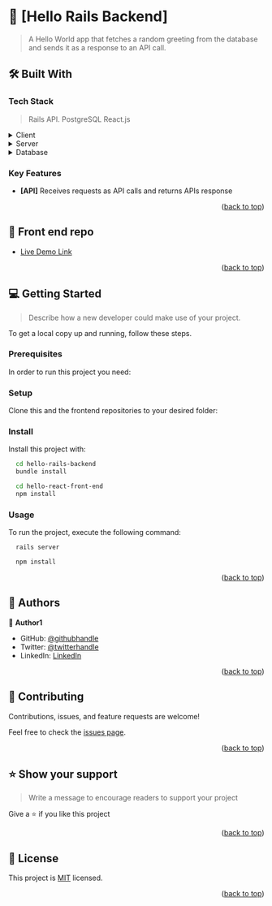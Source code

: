 # 📖 [Hello Rails Backend] <a name="about-project"></a>

> A Hello World app that fetches a random greeting from the database and sends it as
a response to an API call.

## 🛠 Built With <a name="built-with"></a>

### Tech Stack <a name="tech-stack"></a>

> Rails API.
> PostgreSQL
> React.js

<details>
  <summary>Client</summary>
  <ul>
    <li><a href="https://reactjs.org/">React.js</a></li>
  </ul>
</details>

<details>
  <summary>Server</summary>
  <ul>
    <li><a href="https://rails.com/">Ruby on Rails</a></li>
  </ul>
</details>

<details>
<summary>Database</summary>
  <ul>
    <li><a href="https://www.postgresql.org/">PostgreSQL</a></li>
  </ul>
</details>

<!-- Features -->

### Key Features <a name="key-features"></a>

- **[API]**
  Receives requests as API calls and returns APIs response

<p align="right">(<a href="#readme-top">back to top</a>)</p>

<!-- LIVE DEMO -->

## 🚀 Front end repo <a name="front-end"></a>

- [Live Demo Link](https://github.com/NduatiKagiri/hello-react-front-end)

<p align="right">(<a href="#readme-top">back to top</a>)</p>

<!-- GETTING STARTED -->

## 💻 Getting Started <a name="getting-started"></a>

> Describe how a new developer could make use of your project.

To get a local copy up and running, follow these steps.

### Prerequisites

In order to run this project you need:

### Setup

Clone this and the frontend repositories to your desired folder:

### Install

Install this project with:

```sh
  cd hello-rails-backend
  bundle install
```

```sh
  cd hello-react-front-end
  npm install
```

### Usage

To run the project, execute the following command:

```sh
  rails server
```

```sh
  npm install
```

<p align="right">(<a href="#readme-top">back to top</a>)</p>

<!-- AUTHORS -->

## 👥 Authors <a name="authors"></a>

👤 **Author1**

- GitHub: [@githubhandle](https://github.com/NduatiKagiri)
- Twitter: [@twitterhandle](https://twitter.com/NduatiKagiri)
- LinkedIn: [LinkedIn](https://linkedin.com/in/nduati-kagiri)

<p align="right">(<a href="#readme-top">back to top</a>)</p>

<!-- CONTRIBUTING -->

## 🤝 Contributing <a name="contributing"></a>

Contributions, issues, and feature requests are welcome!

Feel free to check the [issues page](../../issues/).

<p align="right">(<a href="#readme-top">back to top</a>)</p>

<!-- SUPPORT -->

## ⭐️ Show your support <a name="support"></a>

> Write a message to encourage readers to support your project

Give a :star: if you like this project

<p align="right">(<a href="#readme-top">back to top</a>)</p>

<!-- LICENSE -->

## 📝 License <a name="license"></a>

This project is [MIT](./LICENSE) licensed.

<p align="right">(<a href="#readme-top">back to top</a>)</p>
